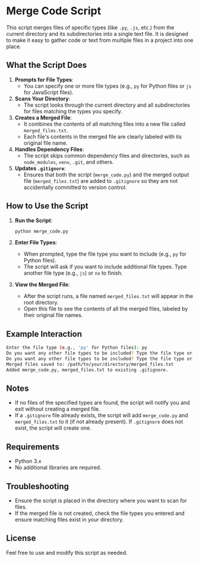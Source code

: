 # Merge Code Script

This script merges files of specific types (like `.py`, `.js`, etc.) from the current directory and its subdirectories into a single text file. It is designed to make it easy to gather code or text from multiple files in a project into one place.

## What the Script Does
1. **Prompts for File Types**:
   - You can specify one or more file types (e.g., `py` for Python files or `js` for JavaScript files).
2. **Scans Your Directory**:
   - The script looks through the current directory and all subdirectories for files matching the types you specify.
3. **Creates a Merged File**:
   - It combines the contents of all matching files into a new file called `merged_files.txt`.
   - Each file's contents in the merged file are clearly labeled with its original file name.
4. **Handles Dependency Files**:
   - The script skips common dependency files and directories, such as `node_modules`, `venv`, `.git`, and others.
5. **Updates `.gitignore`**:
   - Ensures that both the script (`merge_code.py`) and the merged output file (`merged_files.txt`) are added to `.gitignore` so they are not accidentally committed to version control.

## How to Use the Script

1. **Run the Script**:
   ```bash
   python merge_code.py
   ```

2. **Enter File Types**:
   - When prompted, type the file type you want to include (e.g., `py` for Python files).
   - The script will ask if you want to include additional file types. Type another file type (e.g., `js`) or `no` to finish.

3. **View the Merged File**:
   - After the script runs, a file named `merged_files.txt` will appear in the root directory.
   - Open this file to see the contents of all the merged files, labeled by their original file names.

## Example Interaction
```bash
Enter the file type (e.g., 'py' for Python files): py
Do you want any other file types to be included? Type the file type or 'no': js
Do you want any other file types to be included? Type the file type or 'no': no
Merged files saved to: /path/to/your/directory/merged_files.txt
Added merge_code.py, merged_files.txt to existing .gitignore.
```

## Notes
- If no files of the specified types are found, the script will notify you and exit without creating a merged file.
- If a `.gitignore` file already exists, the script will add `merge_code.py` and `merged_files.txt` to it (if not already present). If `.gitignore` does not exist, the script will create one.

## Requirements
- Python 3.x
- No additional libraries are required.

## Troubleshooting
- Ensure the script is placed in the directory where you want to scan for files.
- If the merged file is not created, check the file types you entered and ensure matching files exist in your directory.

## License
Feel free to use and modify this script as needed.
